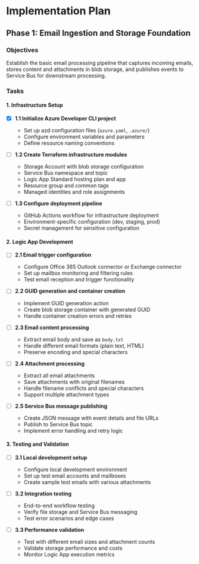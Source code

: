 # Implementation Plan

## Phase 1: Email Ingestion and Storage Foundation

### Objectives
Establish the basic email processing pipeline that captures incoming emails, stores content and attachments in blob storage, and publishes events to Service Bus for downstream processing.

### Tasks

#### 1. Infrastructure Setup
- [x] **1.1 Initialize Azure Developer CLI project**
  - Set up azd configuration files (`azure.yaml`, `.azure/`)
  - Configure environment variables and parameters
  - Define resource naming conventions

- [ ] **1.2 Create Terraform infrastructure modules**
  - Storage Account with blob storage configuration
  - Service Bus namespace and topic
  - Logic App Standard hosting plan and app
  - Resource group and common tags
  - Managed identities and role assignments

- [ ] **1.3 Configure deployment pipeline**
  - GitHub Actions workflow for infrastructure deployment
  - Environment-specific configuration (dev, staging, prod)
  - Secret management for sensitive configuration

#### 2. Logic App Development
- [ ] **2.1 Email trigger configuration**
  - Configure Office 365 Outlook connector or Exchange connector
  - Set up mailbox monitoring and filtering rules
  - Test email reception and trigger functionality

- [ ] **2.2 GUID generation and container creation**
  - Implement GUID generation action
  - Create blob storage container with generated GUID
  - Handle container creation errors and retries

- [ ] **2.3 Email content processing**
  - Extract email body and save as `body.txt`
  - Handle different email formats (plain text, HTML)
  - Preserve encoding and special characters

- [ ] **2.4 Attachment processing**
  - Extract all email attachments
  - Save attachments with original filenames
  - Handle filename conflicts and special characters
  - Support multiple attachment types

- [ ] **2.5 Service Bus message publishing**
  - Create JSON message with event details and file URLs
  - Publish to Service Bus topic
  - Implement error handling and retry logic

#### 3. Testing and Validation
- [ ] **3.1 Local development setup**
  - Configure local development environment
  - Set up test email accounts and mailboxes
  - Create sample test emails with various attachments

- [ ] **3.2 Integration testing**
  - End-to-end workflow testing
  - Verify file storage and Service Bus messaging
  - Test error scenarios and edge cases

- [ ] **3.3 Performance validation**
  - Test with different email sizes and attachment counts
  - Validate storage performance and costs
  - Monitor Logic App execution metrics

